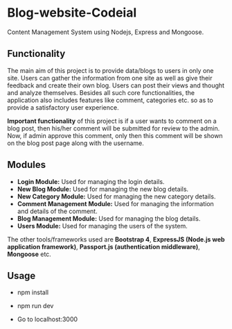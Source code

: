 # Blog-website-Codeial
Content Management System using Nodejs, Express and Mongoose.

## Functionality
The main aim of this project is to provide data/blogs to users in only one site. Users can gather the information from one site as well as give their feedback and create their own blog. Users can post their views and thought and analyze themselves. Besides all such core functionalities, the application also includes features like comment, categories etc. so as to provide a satisfactory user experience. 

**Important functionality** of this project is if a user wants to comment on a blog post, then his/her comment will be submitted for review to the admin. Now, if admin approve this comment, only then this comment will be shown on the blog post page along with the username. 

 ## Modules
* **Login Module:** Used for managing the login details.
* **New Blog Module:** Used for managing the new blog details. 
* **New Category Module:** Used for managing the new category details. 
* **Comment Management Module:** Used for managing the information and details of the comment. 
* **Blog Management Module:** Used for managing the blog details. 
* **Users Module:** Used for managing the users of the system.


The other tools/frameworks used are **Bootstrap 4**, **ExpressJS (Node.js web application framework)**, **Passport.js (authentication middleware)**, **Mongoose** etc.

## Usage
* npm install
* npm run dev

* Go to localhost:3000
